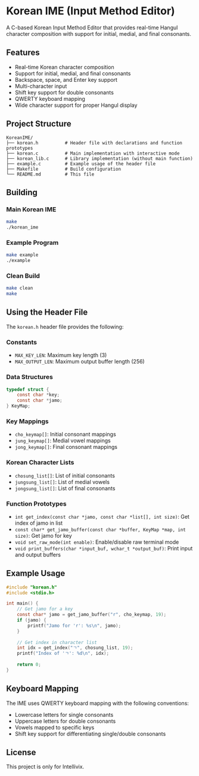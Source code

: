# Korean IME (Input Method Editor)

A C-based Korean Input Method Editor that provides real-time Hangul character composition with support for initial, medial, and final consonants.

## Features

- Real-time Korean character composition
- Support for initial, medial, and final consonants
- Backspace, space, and Enter key support
- Multi-character input
- Shift key support for double consonants
- QWERTY keyboard mapping
- Wide character support for proper Hangul display

## Project Structure

```
KoreanIME/
├── korean.h          # Header file with declarations and function prototypes
├── korean.c          # Main implementation with interactive mode
├── korean_lib.c      # Library implementation (without main function)
├── example.c         # Example usage of the header file
├── Makefile          # Build configuration
└── README.md         # This file
```

## Building

### Main Korean IME
```bash
make
./korean_ime
```

### Example Program
```bash
make example
./example
```

### Clean Build
```bash
make clean
make
```

## Using the Header File

The `korean.h` header file provides the following:

### Constants
- `MAX_KEY_LEN`: Maximum key length (3)
- `MAX_OUTPUT_LEN`: Maximum output buffer length (256)

### Data Structures
```c
typedef struct {
    const char *key;
    const char *jamo;
} KeyMap;
```

### Key Mappings
- `cho_keymap[]`: Initial consonant mappings
- `jung_keymap[]`: Medial vowel mappings  
- `jong_keymap[]`: Final consonant mappings

### Korean Character Lists
- `chosung_list[]`: List of initial consonants
- `jungsung_list[]`: List of medial vowels
- `jongsung_list[]`: List of final consonants

### Function Prototypes
- `int get_index(const char *jamo, const char *list[], int size)`: Get index of jamo in list
- `const char* get_jamo_buffer(const char *buffer, KeyMap *map, int size)`: Get jamo for key
- `void set_raw_mode(int enable)`: Enable/disable raw terminal mode
- `void print_buffers(char *input_buf, wchar_t *output_buf)`: Print input and output buffers

## Example Usage

```c
#include "korean.h"
#include <stdio.h>

int main() {
    // Get jamo for a key
    const char* jamo = get_jamo_buffer("r", cho_keymap, 19);
    if (jamo) {
        printf("Jamo for 'r': %s\n", jamo);
    }
    
    // Get index in character list
    int idx = get_index("ㄱ", chosung_list, 19);
    printf("Index of 'ㄱ': %d\n", idx);
    
    return 0;
}
```

## Keyboard Mapping

The IME uses QWERTY keyboard mapping with the following conventions:

- Lowercase letters for single consonants
- Uppercase letters for double consonants
- Vowels mapped to specific keys
- Shift key support for differentiating single/double consonants

## License

This project is only for Intellivix. 